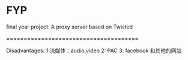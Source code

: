 FYP
===

final year project. A proxy server based on Twisted

======================================

Disadvantages:
   1:流媒体：audio,video
   2: PAC
   3: facebook 和其他的网站